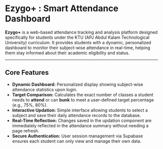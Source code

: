 # Ezygo+ : Smart Attendance Dashboard

**Ezygo+** is a web-based attendance tracking and analysis platform designed specifically for students under the KTU (APJ Abdul Kalam Technological University) curriculum. It provides students with a dynamic, personalized dashboard to monitor their subject-wise attendance in real-time, helping them stay informed about their academic eligibility and status.

---

##  Core Features

* **Dynamic Dashboard:** Personalized display showing subject-wise attendance statistics upon login.
* **Target Comparison:** Calculates the exact number of classes a student needs to **attend** or can **bunk** to meet a user-defined target percentage (e.g., 75%, 80%).
* **Interactive Updation:** Simple interface allowing students to select a subject and save their daily attendance records to the database.
* **Real-Time Reflection:** Changes saved in the updation component are immediately reflected in the attendance summary without needing a page refresh.
* **Secure Authentication:** User session management via Supabase ensures each student can only view and manage their own data.
